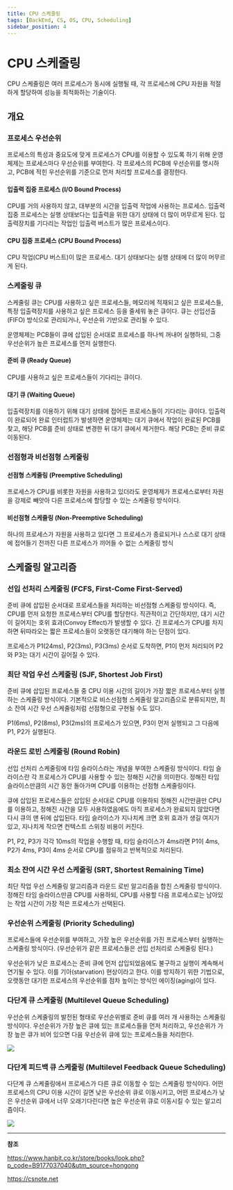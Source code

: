```yaml
---
title: CPU 스케줄링
tags: [BackEnd, CS, OS, CPU, Scheduling]
sidebar_position: 4
---
```


# CPU 스케줄링

CPU 스케줄링은 여러 프로세스가 동시에 실행될 때, 각 프로세스에 CPU 자원을 적절하게 할당하여 성능을 최적화하는 기술이다.

## 개요

### 프로세스 우선순위

프로세스의 특성과 중요도에 맞게 프로세스가 CPU를 이용할 수 있도록 하기 위해 운영체제는 프로세스마다 우선순위를 부여한다. 각 프로세스의 PCB에 우선순위를 명시하고, PCB에 적힌 우선순위를 기준으로 먼저 처리할 프로세스를 결정한다.

#### 입출력 집중 프로세스 (I/O Bound Process)

CPU를 거의 사용하지 않고, 대부분의 시간을 입출력 작업에 사용하는 프로세스. 입출력 집중 프로세스는 실행 상태보다는 입출력을 위한 대기 상태에 더 많이 머무르게 된다. 입출력장치를 기다리는 작업인 입출력 버스트가 많은 프로세스이다.

#### CPU 집중 프로세스 (CPU Bound Process)

CPU 작업(CPU 버스트)이 많은 프로세스. 대기 상태보다는 실행 상태에 더 많이 머무르게 된다.

### 스케줄링 큐

스케줄링 큐는 CPU를 사용하고 싶은 프로세스들, 메모리에 적재되고 싶은 프로세스들, 특정 입출력장치를 사용하고 싶은 프로세스 등을 줄세워 놓은 큐이다. 큐는 선입선출(FIFO) 방식으로 관리되거나, 우선순위 기반으로 관리될 수 있다.

운영체제는 PCB들이 큐에 삽입된 순서대로 프로세스를 하나씩 꺼내어 실행하되, 그중 우선순위가 높은 프로세스를 먼저 실행한다.

#### 준비 큐 (Ready Queue)

CPU를 사용하고 싶은 프로세스들이 기다리는 큐이다.

#### 대기 큐 (Waiting Queue)

입출력장치를 이용하기 위해 대기 상태에 접어든 프로세스들이 기다리는 큐이다. 입출력이 완료되어 완료 인터럽트가 발생하면 운영체제는 대기 큐에서 작업이 완료된 PCB를 찾고, 해당 PCB를 준비 상태로 변경한 뒤 대기 큐에서 제거한다. 해당 PCB는 준비 큐로 이동된다.

### 선점형과 비선점형 스케줄링

#### 선점형 스케줄링 (Preemptive Scheduling)

프로세스가 CPU를 비롯한 자원을 사용하고 있더라도 운영체제가 프로세스로부터 자원을 강제로 빼앗아 다른 프로세스에 할당할 수 있는 스케줄링 방식이다.

#### 비선점형 스케줄링 (Non-Preemptive Scheduling)

하나의 프로세스가 자원을 사용하고 있다면 그 프로세스가 종료되거나 스스로 대기 상태에 접어들기 전까진 다른 프로세스가 끼어들 수 없는 스케줄링 방식

## 스케줄링 알고리즘

### 선입 선처리 스케줄링 (FCFS, First-Come First-Served)

준비 큐에 삽입된 순서대로 프로세스들을 처리하는 비선점형 스케줄링 방식이다. 즉, CPU를 먼저 요청한 프로세스부터 CPU를 할당한다. 직관적이고 간단하지만, 대기 시간이 길어지는 호위 효과(Convoy Effect)가 발생할 수 있다. 긴 프로세스가 CPU를 차지하면 뒤따라오는 짧은 프로세스들이 오랫동안 대기해야 하는 단점이 있다.

프로세스가 P1(24ms), P2(3ms), P3(3ms) 순서로 도착하면, P1이 먼저 처리되어 P2와 P3는 대기 시간이 길어질 수 있다.

### 최단 작업 우선 스케줄링 (SJF, Shortest Job First)

준비 큐에 삽입된 프로세스들 중 CPU 이용 시간의 길이가 가장 짧은 프로세스부터 실행하는 스케줄링 방식이다. 기본적으로 비스선점형 스케줄링 알고리즘으로 분류되지만, 최소 잔여 시간 우선 스케줄링처럼 선점형으로 구현될 수도 있다.

P1(6ms), P2(8ms), P3(2ms)의 프로세스가 있으면, P3이 먼저 실행되고 그 다음에 P1, P2가 실행된다.

### 라운드 로빈 스케줄링 (Round Robin)

선입 선처리 스케줄링에 타임 슬라이스라는 개념을 부여한 스케줄링 방식이다. 타임 슬라이스란 각 프로세스가 CPU를 사용할 수 있는 정해진 시간을 의미한다. 정해진 타임 슬라이스만큼의 시간 동안 돌아가며 CPU를 이용하는 선점형 스케줄링이다.

큐에 삽입된 프로세스들은 삽입된 순서대로 CPU를 이용하되 정해진 시간만큼만 CPU를 이용하고, 정해진 시간을 모두 사용하였음에도 아직 프로세스가 완료되지 않았다면 다시 큐의 맨 뒤에 삽입된다. 타임 슬라이스가 지나치케 크면 호위 효과가 생길 여지가 있고, 지나치게 작으면 컨텍스트 스위칭 비용이 커진다.

P1, P2, P3가 각각 10ms의 작업을 수행할 때, 타임 슬라이스가 4ms라면 P1이 4ms, P2가 4ms, P3이 4ms 순서로 CPU를 점유하고 반복적으로 처리된다.

### 최소 잔여 시간 우선 스케줄링 (SRT, Shortest Remaining Time)

최단 작업 우선 스케줄링 알고리즘과 라운드 로빈 알고리즘을 합친 스케줄링 방식이다. 정해진 타임 슬라이스만큼 CPU를 사용하되, CPU를 사용할 다음 프로세스로는 남아있는 작업 시간이 가장 적은 프로세스가 선택된다.

### 우선순위 스케줄링 (Priority Scheduling)

프로세스들에 우선순위를 부여하고, 가장 높은 우선순위를 가진 프로세스부터 실행하는 스케줄링 방식이다. (우선순위가 같은 프로세스들은 선입 선처리로 스케줄링 된다.)

우선순위가 낮은 프로세스는 준비 큐에 먼저 삽입되었음에도 불구하고 실행이 계속해서 연기될 수 있다. 이를 기아(starvation) 현상이라고 한다. 이를 방지하기 위한 기법으로, 오랫동안 대기한 프로세스의 우선순위를 점차 높이는 방식인 에이징(aging)이 있다.

### 다단계 큐 스케줄링 (Multilevel Queue Scheduling)

우선순위 스케줄링의 발전된 형태로 우선순위별로 준비 큐를 여러 개 사용하는 스케줄링 방식이다. 우선순위가 가장 높은 큐에 있는 프로세스들을 먼저 처리하고, 우선순위가 가장 높은 큐가 비어 있으면 다음 우선순위 큐에 있는 프로세스들을 처리한다.

![](https://csnote.net/assets/img/os/multi_level_queue.png)

### 다단계 피드백 큐 스케줄링 (Multilevel Feedback Queue Scheduling)

다단계 큐 스케줄링에서 프로세스가 다른 큐로 이동할 수 있는 스케줄링 방식이다. 어떤 프로세스의 CPU 이용 시간이 길면 낮은 우선순위 큐로 이동시키고, 어떤 프로세스가 낮은 우선순위 큐에서 너무 오래기다린다면 높은 우선순위 큐로 이동시킬 수 있는 알고리즘이다.

![](https://csnote.net/assets/img/os/multi_level_feedback_queue.png)

---

**참조**

https://www.hanbit.co.kr/store/books/look.php?p_code=B9177037040&utm_source=hongong

https://csnote.net
